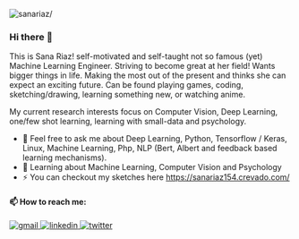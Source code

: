 
<p align="left"> <img src="https://komarev.com/ghpvc/?username=sanariaz154r&style=flat&color=blueviolet" alt=sanariaz/> </p>


 ###  Hi there :raising_hand: 
<!--
**sanariaz154/sanariaz154** is a ✨ _special_ ✨ repository because its `README.md` (this file) appears on your GitHub profile.

Here are some ideas to get you started:

- 🔭 I’m currently working on ...
- 🌱 I’m currently learning ...
- 👯 I’m looking to collaborate on ...
- 🤔 I’m looking for help with ...
- 💬 Ask me about ...
- 📫 How to reach me: ...
- 😄 Pronouns: ...
- ⚡ Fun fact: ...
-->

 <!-- # Sana Riaz [![HitCount](http://hits.dwyl.com/sanariaz154/sanariaz154.svg)](http://hits.dwyl.com/sanariaz154/sanariaz154) -->

<!-- ## Ph.D. Computer Science, School of Electrical Engineering & Computer Science (SEECS), NUST, Pakistan. (2019 - 2022) -->

This is Sana Riaz! self-motivated and self-taught not so famous (yet) Machine Learning Engineer. Striving to become great at her field! Wants bigger things in life. Making the most out of the present and thinks she can expect an exciting future. Can be found playing games, coding, sketching/drawing, learning something new, or watching anime. 

My current research interests focus on Computer Vision, Deep Learning, one/few shot learning, learning with small-data and psychology.


* 💬 Feel free to ask me about Deep Learning, Python, Tensorflow / Keras, Linux, Machine Learning, Php, NLP (Bert, Albert and feedback based learning mechanisms).
* 📖 Learning about Machine Learning, Computer Vision and Psychology
* ⚡ You can checkout my sketches here https://sanariaz154.crevado.com/
<!--
![Sana's github stats](https://github-readme-stats.vercel.app/api?username=sanariaz154&show_icons=true&hide_border=true)  -->

 
#### 📫 How to reach me:

<a href="mailto:sanariaz154@gmail.com" target="_blank" rel="nofollow noopener noreferrer">
  <img alt="gmail" src="https://img.shields.io/badge/gmail-%23D14836.svg?&style=for-the-badge&logo=Gmail&logoColor=white"/>
</a>
<a href="https://www.linkedin.com/in/sana-riaz-074895137/" target="_blank" rel="nofollow noopener noreferrer">
  <img alt="linkedin" src="https://img.shields.io/badge/linkedin-%230077B5.svg?&style=for-the-badge&logo=linkedIn&logoColor=white"/>
</a>
<a href="https://twitter.com/sanariaz154" target="_blank" rel="nofollow noopener noreferrer">
  <img alt="twitter" src="https://img.shields.io/badge/twitter-%231DA1F2.svg?&style=for-the-badge&logo=twitter&logoColor=white"/>
</a>


